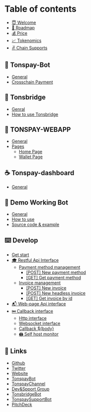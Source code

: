 # Table of contents

* [😇 Welcome](README.md)
* [🚀 Roadmap](roadmap.md)
* [💰 Price](price.md)
* [📈 Tokenomics](tokenomics.md)
* [✌️ Chain Supports](chain-supports.md)

## 🤖 Tonspay-Bot

* [General](tonspay-bot/general.md)
* [Crosschain Payment](tonspay-bot/crosschain-payment.md)

## 🌉 Tonsbridge

* [Genral](tonsbridge/genral.md)
* [How to use Tonsbridge](tonsbridge/how-to-use-tonsbridge.md)

## 📱 TONSPAY-WEBAPP

* [General](tonspay-webapp/general.md)
* [Pages](tonspay-webapp/pages/README.md)
  * [Home Page](tonspay-webapp/pages/home-page.md)
  * [Wallet Page](tonspay-webapp/pages/wallet-page.md)

## ☕ Tonspay-dashboard

* [General](tonspay-dashboard/general.md)

## 🚂 Demo Working Bot

* [General](demo-working-bot/general.md)
* [How to use](demo-working-bot/how-to-use.md)
* [Source code & example](demo-working-bot/source-code-and-example.md)

## ⌨️ Develop

* [Get start](develop/get-start.md)
* [🎓 Restful Api Interface](develop/restful-api-interface.md)
  * [Payment method management](develop/restful-api-interface/payment-method-management/README.md)
    * [\[POST\] New payment method](develop/restful-api-interface/payment-method-management/post-new-payment-method.md)
    * [\[GET\] Get payment method](develop/restful-api-interface/payment-method-management/get-get-payment-method.md)
  * [Invoice management](develop/restful-api-interface/invoice-management/README.md)
    * [\[POST\] New invoice](develop/restful-api-interface/invoice-management/post-new-invoice.md)
    * [\[POST\] New headless invoice](develop/restful-api-interface/invoice-management/post-new-headless-invoice.md)
    * [\[GET\] Get invoice by id](develop/restful-api-interface/invoice-management/get-get-invoice-by-id.md)
* [📬 Web-page Api interface](develop/web-page-api-interface.md)
* [⏮️ Callback interface](develop/callback-interface/README.md)
  * [Http interface](develop/callback-interface/http-interface.md)
  * [Websocket interface](develop/callback-interface/websocket-interface.md)
  * [Callback ${body}](develop/callback-interface/callback-usd-body.md)
  * [🖨️ Self host monitor](develop/callback-interface/self-host-monitor.md)

## 🔗 Links

* [Github](https://github.com/tonspay)
* [Twitter](https://twitter.com/tonsprotocols)
* [Website](https://www.tonspay.top/)
* [TonspayBot](https://t.me/tonspay\_bot)
* [TonspayChannel](https://t.me/tonspays)
* [Dev\&Spport Group](https://t.me/+5GkZeJOXluMxYWVl)
* [TonsbridgeBot](https://t.me/tonsbridge\_bot)
* [TonspaySupportBot](https://t.me/tonspaysupport\_bot)
* [PitchDeck](https://docsend.com/view/madm7g4cic4nfnd5)
